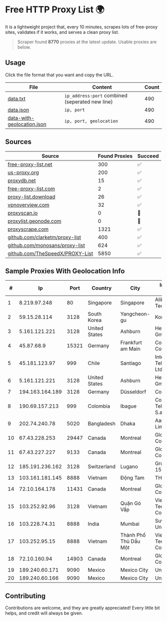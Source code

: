 
# Free HTTP Proxy List 🌍

It is a lightweight project that, every 10 minutes, scrapes lots of free-proxy sites, validates if it works, and serves a clean proxy list.


> Scraper found **8770** proxies at the latest update. Usable proxies are below.

## Usage

Click the file format that you want and copy the URL.


|File|Content|Count|
|----|-------|-----|
|[data.txt](https://raw.githubusercontent.com/themiralay/Proxy-List-World/master/data.txt)|`ip_address:port` combined (seperated new line)|490|
|[data.json](https://raw.githubusercontent.com/themiralay/Proxy-List-World/master/data.json)|`ip, port`|490|
|[data-with-geolocation.json](https://raw.githubusercontent.com/themiralay/Proxy-List-World/master/data-with-geolocation.json)|`ip, port, geolocation`|490|

## Sources

|Source|Found Proxies|Succeed|
|------|-------------|-------|
|[free-proxy-list.net](https://free-proxy-list.net)|300|✅|
|[us-proxy.org](https://www.us-proxy.org)|200|✅|
|[proxydb.net](http://proxydb.net)|15|✅|
|[free-proxy-list.com](https://free-proxy-list.com/?page=&port=&type%5B%5D=http&type%5B%5D=https&up_time=0&search=Search)|2|✅|
|[proxy-list.download](https://www.proxy-list.download/HTTP)|26|✅|
|[vpnoverview.com](https://vpnoverview.com/privacy/anonymous-browsing/free-proxy-servers)|32|✅|
|[proxyscan.io](https://www.proxyscan.io)|0|🚫|
|[proxylist.geonode.com](https://proxylist.geonode.com/api/proxy-list?limit=300&page=1&sort_by=lastChecked&sort_type=desc&protocols=http,https)|0|🚫|
|[proxyscrape.com](https://api.proxyscrape.com/v2/?request=displayproxies&protocol=http&timeout=10000&country=all&ssl=all&anonymity=all)|1321|✅|
|[github.com/clarketm/proxy-list](https://raw.githubusercontent.com/clarketm/proxy-list/master/proxy-list-raw.txt)|400|✅|
|[github.com/monosans/proxy-list](https://raw.githubusercontent.com/monosans/proxy-list/main/proxies/http.txt)|624|✅|
|[github.com/TheSpeedX/PROXY-List](https://raw.githubusercontent.com/TheSpeedX/PROXY-List/master/http.txt)|5850|✅|


## Sample Proxies With Geolocation Info

|#|Ip|Port|Country|City|Internet Service Provider|
|-|--|----|-------|----|-------------------------|
|1|8.219.97.248|80|Singapore|Singapore|Alibaba (US) Technology Co., Ltd.|
|2|59.15.28.114|3128|South Korea|Yangcheon-gu|Korea Telecom|
|3|5.161.121.221|3128|United States|Ashburn|Hetzner Online GmbH|
|4|45.87.68.9|15321|Germany|Frankfurt am Main|Cogent Communications|
|5|45.181.123.97|999|Chile|Santiago|Interpit Telecomunicaciones Ltda|
|6|5.161.121.221|3128|United States|Ashburn|Hetzner Online GmbH|
|7|194.163.164.189|3128|Germany|Düsseldorf|Contabo GmbH|
|8|190.69.157.213|999|Colombia|Ibague|Colombia Telecomunicaciones S.a. ESP|
|9|202.74.240.78|5020|Bangladesh|Dhaka|Aamra Networks Limited|
|10|67.43.228.253|29447|Canada|Montreal|GloboTech Communications|
|11|67.43.227.227|9133|Canada|Montreal|GloboTech Communications|
|12|185.191.236.162|3128|Switzerland|Lugano|Grupo Panaglobal 15 S.A|
|13|103.161.181.145|8888|Vietnam|Động Tam|THAIAN|
|14|72.10.164.178|11431|Canada|Montreal|GloboTech Communications|
|15|103.252.92.96|3128|Vietnam|Quận Gò Vấp|Viet Digital Technology Liability Company|
|16|103.228.74.31|8888|India|Mumbai|Suvan Medi Care Unit Pvt Ltd|
|17|103.252.95.15|8888|Vietnam|Thành Phố Thủ Dầu Một|Viet Digital Technology Liability Company|
|18|72.10.160.94|14903|Canada|Montreal|GloboTech Communications|
|19|189.240.60.171|9090|Mexico|Mexico City|Uninet S.A. de C.V.|
|20|189.240.60.166|9090|Mexico|Mexico City|Uninet S.A. de C.V.|



## Contributing

Contributions are welcome, and they are greatly appreciated! Every
little bit helps, and credit will always be given.

